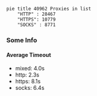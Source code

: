 
```mermaid
pie title 40962 Proxies in list
    "HTTP" : 28467
    "HTTPS": 10779
    "SOCKS" : 8771
```

### Some Info
#### Average Timeout

- mixed: 4.0s
- http: 2.3s
- https: 8.1s
- socks: 6.4s